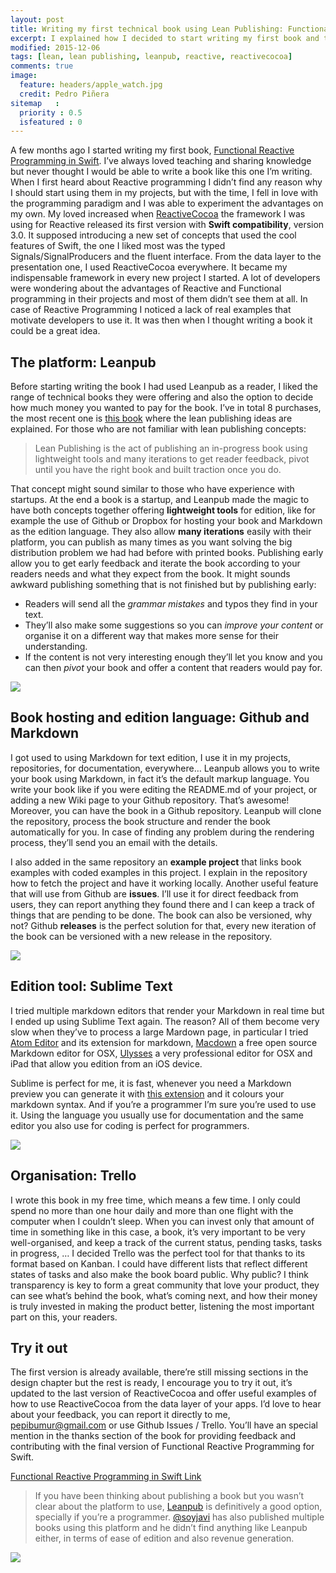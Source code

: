 ```yaml
---
layout: post
title: Writing my first technical book using Lean Publishing: Functional Reactive Programming in Swift
excerpt: I explained how I decided to start writing my first book and the tools I decided to use to follow the lean publishing principle
modified: 2015-12-06
tags: [lean, lean publishing, leanpub, reactive, reactivecocoa]
comments: true
image:
  feature: headers/apple_watch.jpg
  credit: Pedro Piñera
sitemap   :
  priority : 0.5
  isfeatured : 0
---
```


<!-- ![]({{site.url}}/images/posts/reactive-header.png)
 -->
A few months ago I started writing my first book, [Functional Reactive Programming in Swift](https://leanpub.com/functionalreactiveprogrammingswift). I’ve always loved teaching and sharing knowledge but never thought I would be able to write a book like this one I’m writing. When I first heard about Reactive programming I didn’t find any reason why I should start using them in my projects, but with the time, I fell in love with the programming paradigm and I was able to experiment the advantages on my own. My loved increased when [ReactiveCocoa](https://github.com/reactivecocoa/reactivecocoa) the framework I was using for Reactive released its first version with **Swift compatibility**, version 3.0. It supposed introducing a new set of concepts that used the cool features of Swift, the one I liked most was the typed Signals/SignalProducers and the fluent interface. From the data layer to the presentation one, I used ReactiveCocoa everywhere. It became my indispensable framework in every new project I started. A lot of developers were wondering about the advantages of Reactive and Functional programming in their projects and most of them didn’t see them at all. In case of Reactive Programming I noticed a lack of real examples that motivate developers to use it. It was then when I thought writing a book it could be a great idea.

## The platform: Leanpub
Before starting writing the book I had used Leanpub as a reader, I liked the range of technical books they were offering and also the option to decide how much money you wanted to pay for the book. I’ve in total 8 purchases, the most recent one is [this book](https://leanpub.com/lean) where the lean publishing ideas are explained. For those who are not familiar with lean publishing concepts:

> Lean Publishing is the act of publishing an in-progress book using lightweight tools and many iterations to get reader feedback, pivot until you have the right book and built traction once you do.

That concept might sound similar to those who have experience with startups. At the end a book is a startup, and Leanpub made the magic to have both concepts together offering **lightweight tools** for edition, like for example the use of Github or Dropbox for hosting your book and Markdown as the edition language. They also allow **many iterations** easily with their platform, you can publish as many times as you want solving the big distribution problem we had had before with printed books. Publishing early allow you to get early feedback and iterate the book according to your readers needs and what they expect from the book. It might sounds awkward publishing something that is not finished but by publishing early:

- Readers will send all the *grammar mistakes* and typos they find in your text.
- They’ll also make some suggestions so you can *improve your content* or organise it on a different way that makes more sense for their understanding.
- If the content is not very interesting enough they’ll let you know and you can then *pivot* your book and offer a content that readers would pay for.

![]({{site.url}}/images/posts/reactive-overview.png)

## Book hosting and edition language: Github and Markdown

I got used to using Markdown for text edition, I use it in my projects, repositories, for documentation, everywhere… Leanpub allows you to write your book using Markdown, in fact it’s the default markup language. You write your book like if you were editing the README.md of your project, or adding a new Wiki page to your Github repository. That’s awesome! Moreover, you can have the book in a Github repository. Leanpub will clone the repository, process the book structure and render the book automatically for you. In case of finding any problem during the rendering process, they’ll send you an email with the details.

I also added in the same repository an **example project** that links book examples with coded examples in this project. I explain in the repository how to fetch the project and have it working locally. Another useful feature that will use from Github are **issues**. I’ll use it for direct feedback from users, they can report anything they found there and I can keep a track of things that are pending to be done. The book can also be versioned, why not? Github **releases** is the perfect solution for that, every new iteration of the book can be versioned with a new release in the repository.

![]({{site.url}}/images/posts/reactive-github.png)

## Edition tool: Sublime Text

I tried multiple markdown editors that render your Markdown in real time but I ended up using Sublime Text again. The reason? All of them become very slow when they’ve to process a large Mardown page, in particular I tried [Atom Editor](https://atom.io/) and its extension for markdown, [Macdown](http://macdown.uranusjr.com/) a free open source Markdown editor for OSX, [Ulysses](http://www.ulyssesapp.com/) a very professional editor for OSX and iPad that allow you edition from an iOS device.

Sublime is perfect for me, it is fast, whenever you need a Markdown preview you can generate it with [this extension](https://github.com/revolunet/sublimetext-markdown-preview) and it colours your markdown syntax. And if you’re a programmer I’m sure you’re used to use it. Using the language you usually use for documentation and the same editor you also use for coding is perfect for programmers.

![]({{site.url}}/images/posts/reactive-sublime.png)

## Organisation: Trello

I wrote this book in my free time, which means a few time. I only could spend no more than one hour daily and more than one flight with the computer when I couldn’t sleep. When you can invest only that amount of time in something like in this case, a book, it’s very important to be very well-organised, and keep a track of the current status, pending tasks, tasks in progress, … I decided Trello was the perfect tool for that thanks to its format based on Kanban. I could have different lists that reflect different states of tasks and also make the book board public. Why public? I think transparency is key to form a great community that love your product, they can see what’s behind the book, what’s coming next, and how their money is truly invested in making the product better, listening the most important part on this, your readers.

## Try it out
The first version is already available, there’re still missing sections in the design chapter but the rest is ready, I encourage you to try it out, it’s updated to the last version of ReactiveCocoa and offer useful examples of how to use ReactiveCocoa from the data layer of your apps. I’d love to hear about your feedback, you can report it directly to me, [pepibumur@gmail.com](mailto://pepibumur@gmail.com) or use Github Issues / Trello. You’ll have an special mention in the thanks section of the book for providing feedback and contributing with the final version of Functional Reactive Programming for Swift.

[Functional Reactive Programming in Swift Link](https://leanpub.com/functionalreactiveprogrammingswift)

> If you have been thinking about publishing a book but you wasn’t clear about the platform to use, [Leanpub](http://www.leanpub.com/) is definitively a good option, specially if you’re a programmer. [@soyjavi](https://medium.com/u/d7280726168a) has also published multiple books using this platform and he didn’t find anything like Leanpub either, in terms of ease of edition and also revenue generation.

![]({{site.url}}/images/posts/reactive-footer.png)
